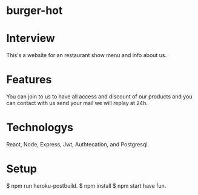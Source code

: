 # burger-hot
# Interview
This's a website for an restaurant show menu and info about us.
# Features
You can join to us to have all access and discount of our products and  you can contact with us send your mail we will replay at 24h.
# Technologys
React, Node, Express, Jwt, Authtecation, and Postgresql. 
# Setup
$ npm run heroku-postbuild.
$ npm install 
$ npm start
have fun.

